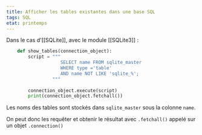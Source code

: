 ```yaml
---
title: Afficher les tables existantes dans une base SQL
tags: SQL
etat: printemps
---
```


Dans le cas d'[[SQLite]], avec le module [[SQLite3]] :


```python
    def show_tables(connection_object):
        script = """
					SELECT name FROM sqlite_master 
                    WHERE type ='table' 
					AND name NOT LIKE 'sqlite_%';
				 """
				 
        connection_object.execute(script)
        print(connection_object.fetchall())
````

Les noms des tables sont stockés dans `sqlite_master` sous la colonne `name`. 

On peut donc les requêter et obtenir le résultat avec `.fetchall()` appelé sur un objet `.connection()`